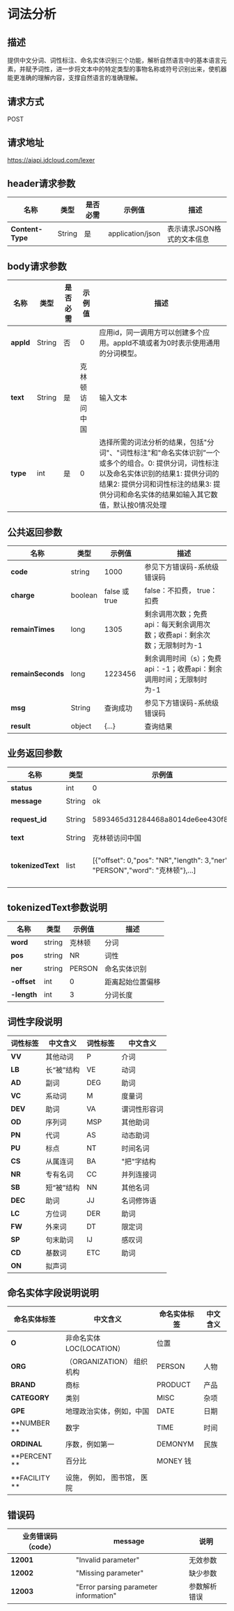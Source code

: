 # 词法分析


## 描述
提供中文分词、词性标注、命名实体识别三个功能，解析自然语言中的基本语言元素，并赋予词性，进一步将文本中的特定类型的事物名称或符号识别出来，使机器能更准确的理解内容，支撑自然语言的准确理解。

## 请求方式
POST

## 请求地址
https://aiapi.jdcloud.com/lexer


## header请求参数
|名称|类型|是否必需|示例值|描述|
|---|---|---|---|---|
|**Content-Type**|String|是| application/json	|表示请求JSON格式的文本信息|

## body请求参数 
|名称|类型|是否必需|示例值|描述|
|---|---|---|---|---|
|**appId**|String|否|0	 |应用id，同一调用方可以创建多个应用。appId不填或者为0时表示使用通用的分词模型。|
|**text**|String|是|克林顿访问中国		 |输入文本|
|**type**|int|是|0	 |选择所需的词法分析的结果，包括"分词"、"词性标注"和"命名实体识别”一个或多个的组合。0: 提供分词，词性标注以及命名实体识别的结果1: 提供分词的结果2: 提供分词和词性标注的结果3: 提供分词和命名实体的结果如输入其它数值，默认按0情况处理|



## 公共返回参数
|名称|类型|示例值|描述|
|---|---|---|---|
|**code**|string|1000|参见下方错误码-系统级错误码|
|**charge**|boolean|false 或 true	|false：不扣费， true：扣费|
|**remainTimes**|long|1305|剩余调用次数；免费api：每天剩余调用次数；收费api：剩余次数；无限制时为-1|
|**remainSeconds**|long|1223456|剩余调用时间（s）；免费api：-1；收费api：剩余调用时间；无限制时为-1|
|**msg**|String|查询成功	|参见下方错误码-系统级错误码|
|**result**|object|{...}	|查询结果|

## 业务返回参数
|名称|类型|示例值|描述|
|---|---|---|---|
|**status**|int|0|错误码|
|**message**|String|ok	|状态码描述|
|**request_id**|String|5893465d31284468a8014de6ee430f8e	|便于双方定位问题|
|**text**|String|克林顿访问中国	|输入文本|
|**tokenizedText**|list|[{"offset": 0,"pos": "NR","length": 3,"ner": "PERSON","word": "克林顿"},...]		|词法分析结果，详情下面tokenizedText字段说明|


## tokenizedText参数说明
|名称|类型|示例值|描述|
|---|---|---|---|
|**word**|string|克林顿	|分词|
|**pos**|string|	NR	|词性|
|**ner**|string|PERSON		|命名实体识别|
|**-offset**|int|0	|距离起始位置偏移|
|**-length**|int|3		|分词长度|


## 词性字段说明
|词性标签|中文含义|词性标签|中文含义|
|---|---|---|---|
|**VV**|其他动词|P	|介词|
|**LB**|	长“被”结构|	VE|	动词|
|**AD**|	副词|	DEG|	助词|
|**VC**|	系动词|	M	|度量词|
|**DEV**|	助词|	VA	|谓词性形容词|
|**OD**|	序列词|	MSP|	其他助词|
|**PN**|	代词|	AS	|动态助词|
|**PU**|	标点|	NT	|时间名词|
|**CS**|	从属连词|	BA	|"把"字结构|
|**NR**|	专有名词	|CC	|并列连接词|
|**SB**|	短“被”结构	|NN	|其他名词|
|**DEC**|	助词	|JJ	|名词修饰语|
|**LC**|	方位词	|DER|	助词|
|**FW**|	外来词|	DT|	限定词|
|**SP**|	句末助词	|IJ	|感叹词|
|**CD**|	基数词	|ETC	|助词|
|**ON**|	拟声词|||

## 命名实体字段说明说明
|命名实体标签|中文含义	|命名实体标签	|中文含义|
|---|---|---|---|
|**O**|	非命名实体	LOC(LOCATION）|	位置|
|**ORG**|（ORGANIZATION）	组织机构	|PERSON	|人物|
|**BRAND**|	商标	|PRODUCT	|产品|
|**CATEGORY**|	类别	|MISC	|杂项|
|**GPE**|	地理政治实体，例如，中国	|DATE	|日期|
|**NUMBER	**|数字	|TIME|	时间|
|**ORDINAL**|	序数，例如第一|	DEMONYM	|民族|
|**PERCENT	**|百分比	|MONEY	钱|
|**FACILITY	**|设施， 例如， 图书馆， 医院|||


## 错误码
|业务错误码（code）	|message|说明|
|---|---|---|
|**12001**|"Invalid parameter"		|无效参数|
|**12002**|"Missing parameter"		|缺少参数|
|**12003**|"Error parsing parameter information"				|参数解析错误|
